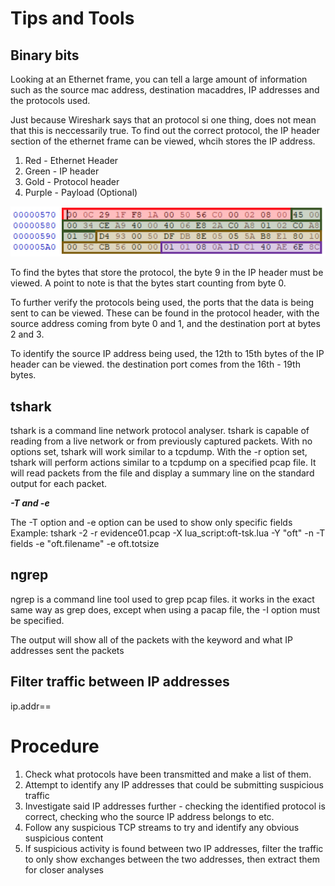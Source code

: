 # Tips and Tools

## Binary bits

Looking at an Ethernet frame, you can tell a large amount of information such as the source mac address, destination macaddres, IP addresses and the protocols used.

Just because Wireshark says that an protocol si one thing, does not mean that this is neccessarily true. To find out the correct protocol, the IP header section of the ethernet frame can be viewed, whcih stores the IP address. 

  1. Red - Ethernet Header
  2. Green - IP header
  3. Gold - Protocol header
  4. Purple - Payload (Optional)

![The makeup of an ethernet frame](https://github.com/Av3rageJoe/Digital-Forensics/blob/master/Images/Screenshot%202019-12-03%20at%2009.24.24.png)

To find the bytes that store the protocol, the byte 9 in the IP header must be viewed. A point to note is that the bytes start counting from byte 0. 

To further verify the protocols being used, the ports that the data is being sent to can be viewed. These can be found in the protocol header, with the source address coming from byte 0 and 1, and the destination port at bytes 2 and 3.

To identify the source IP address being used, the 12th to 15th bytes of the IP header can be viewed. the destination port comes from the 16th - 19th bytes.

## tshark

tshark is a command line network protocol analyser. tshark is capable of reading from a live network or from previously captured packets. With no options set, tshark will work similar to a tcpdump. With the -r option set, tshark will perform actions similar to a tcpdump on a specified pcap file. It will read packets from the file and display a summary line on the standard output for each packet. 

***-T and -e***

The -T option and -e option can be used to show only specific fields
Example: tshark -2 -r evidence01.pcap -X lua_script:oft-tsk.lua -Y "oft" -n -T fields -e "oft.filename" -e oft.totsize

## ngrep 

ngrep is a command line tool used to grep pcap files. it works in the exact same way as grep does, except when using a pacap file, the -I option must be specified.

The output will show all of the packets with the keyword and what IP addresses sent the packets

## Filter traffic between IP addresses

ip.addr==<IP ADDRESS>

# Procedure

1. Check what protocols have been transmitted and make a list of them. 
2. Attempt to identify any IP addresses that could be submitting suspicious traffic
3. Investigate said IP addresses further - checking the identified protocol is correct, checking who the source IP address belongs to etc.
4. Follow any suspicious TCP streams to try and identify any obvious suspicious content
5. If suspicious activity is found between two IP addresses, filter the traffic to only show exchanges between the two addresses, then extract them for closer analyses


